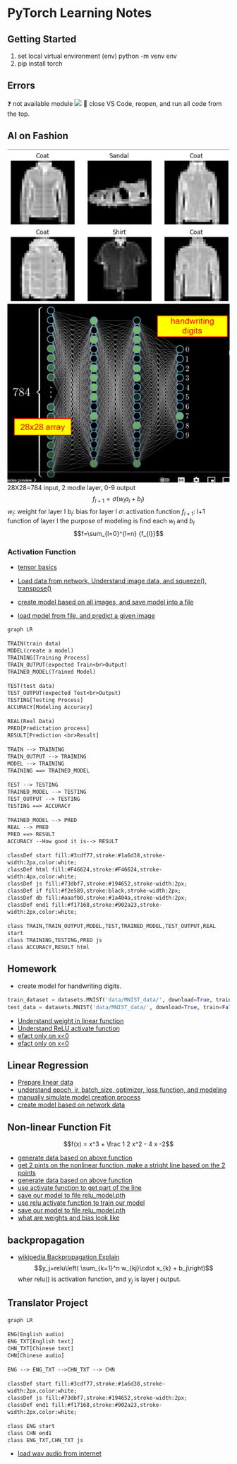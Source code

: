 <h1>PyTorch Learning Notes</h1>

## Getting Started

1. set local virtual environment (env)
python -m venv env
2. pip install torch

## Errors
❓ not available module
![](images/unavailable%20modue.png)
📝 close VS Code, reopen, and run all code from the top.
## AI on Fashion
![sample fashion images](images/fashionSample.png)
![](images/neuralNetwork4handwritingDigits.png)
28X28=784 input, 2 modle layer,  0-9 output
$$f_{l+1} = \sigma (w_l a_l + b_l) $$
$w_l$: weight for layer l
$b_l$: bias for layer l
$\sigma$: activation function
$f_{l+1}$: l+1 function of layer l
the purpose of modeling is find each $w_l$ and $b_l$
$$f=\sum_{l=0}^{l=n} {f_{l}}$$

### Activation Function



* [tensor basics](torchBasics.ipynb)

* [Load data from network, Understand image data, and squeeze(), transpose()](../src/fashion01.py)
* [create model based on all images, and save model into a file](../src/fashion02.py)
* [load model from file, and predict a given image](../src/fashion03.py)

```mermaid
graph LR

TRAIN(train data)
MODEL(create a model)
TRAINING[Training Process]
TRAIN_OUTPUT(expected Train<br>Output)
TRAINED_MODEL(Trained Model)

TEST(test data)
TEST_OUTPUT(expected Test<br>Output)
TESTING[Testing Process]
ACCURACY[Modeling Accuracy]

REAL(Real Data)
PRED[Predictation process]
RESULT[Prediction <br>Result]

TRAIN --> TRAINING
TRAIN_OUTPUT --> TRAINING
MODEL --> TRAINING
TRAINING ==> TRAINED_MODEL

TEST --> TESTING
TRAINED_MODEL --> TESTING
TEST_OUTPUT --> TESTING
TESTING ==> ACCURACY

TRAINED_MODEL --> PRED
REAL --> PRED
PRED ==> RESULT
ACCURACY --How good it is--> RESULT

classDef start fill:#3cdf77,stroke:#1a6d38,stroke-width:2px,color:white;
classDef html fill:#F46624,stroke:#F46624,stroke-width:4px,color:white;
classDef js fill:#73dbf7,stroke:#194652,stroke-width:2px;
classDef if fill:#f2e589,stroke:black,stroke-width:2px;
classDef db fill:#aaafb0,stroke:#1a404a,stroke-width:2px;
classDef end1 fill:#f17168,stroke:#902a23,stroke-width:2px,color:white;

class TRAIN,TRAIN_OUTPUT,MODEL,TEST,TRAINED_MODEL,TEST_OUTPUT,REAL start
class TRAINING,TESTING,PRED js
class ACCURACY,RESULT html
```

## Homework
* create model for handwriting digits.
```py
train_dataset = datasets.MNIST('data/MNIST_data/', download=True, train=True, transform=ToTensor())
test_data = datasets.MNIST('data/MNIST_data/', download=True, train=False, transform=ToTensor())

```

* [Understand weight in linear function](../src/weight.py)
* [Understand ReLU activate function](../src/relu.py)
* [efact only on x<0](../src/ReLU1.py)
* [efact only on x<0](../src/ReLU2.py)

## Linear Regression
* [Prepare linear data](../src/linear01.py)
* [understand epoch, ir, batch_size, optimizer, loss function, and modeling](../src/linear02.py)
* [manually simulate model creation process](../src/linear03.py)
* [create model based on network data](../src/linear04.py)

## Non-linear Function Fit

$$f(x) = x^3 + \frac 1 2 x^2 - 4 x -2$$

* [generate data based on above function](../src/nonlinear01.py)
* [get 2 pints on the nonlinear function, make a stright line based on the 2 points](../src/nonlinear02.py)
* [generate data based on above function](../src/nonlinear03.py)
* [use activate function to get part of the line](../src/nonlinear04.py)
* [save our model to file relu_model.pth](../src/nonlinear05.py)
* [use relu activate function to train our model](../src/nonlinear06.py)
* [save our model to file relu_model.pth](../src/nonlinear07.py)
* [what are weights and bias look like](../src/nonlinear08.py)

## backpropagation
* [wikipedia Backpropagation Explain](https://en.wikipedia.org/wiki/Backpropagation)
$$y_j=relu\left( \sum_{k=1}^n w_{kj}\cdot x_{k} + b_j\right)$$
wher relu() is activation function, and $y_j$ is layer j output.

## Translator Project

```mermaid
graph LR

ENG(English audio)
ENG_TXT[English text]
CHN_TXT[Chinese text]
CHN[Chinese audio]

ENG --> ENG_TXT -->CHN_TXT --> CHN

classDef start fill:#3cdf77,stroke:#1a6d38,stroke-width:2px,color:white;
classDef js fill:#73dbf7,stroke:#194652,stroke-width:2px;
classDef end1 fill:#f17168,stroke:#902a23,stroke-width:2px,color:white;

class ENG start
class CHN end1
class ENG_TXT,CHN_TXT js
```
* [load wav audio from internet](../src/audio/audio01.py)